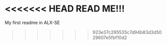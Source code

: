 <<<<<<< HEAD
READ ME!!!
=======
My first readme in ALX-SE
>>>>>>> 923e37c295535c7d94b83d3d5029607e5fbf10d2
